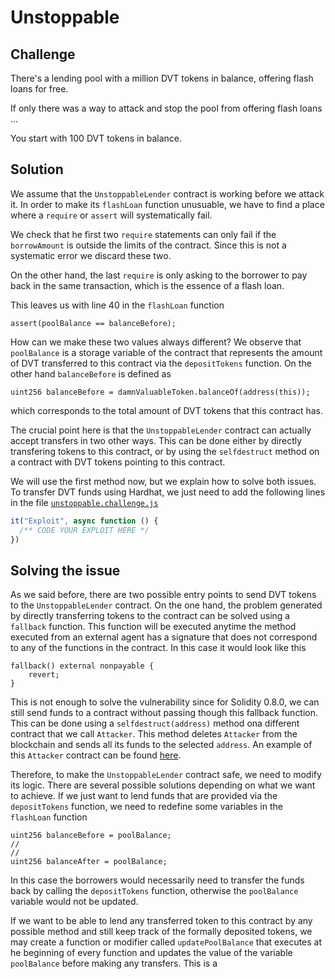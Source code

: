 # Unstoppable

## Challenge

There's a lending pool with a million DVT tokens in balance, offering flash loans for free.

If only there was a way to attack and stop the pool from offering flash loans ...

You start with 100 DVT tokens in balance.

## Solution

We assume that the `UnstoppableLender` contract is working before we attack it. In order to make its `flashLoan` function unusuable, we have to find a place where a `require` or `assert` will systematically fail.

We check that he first two `require` statements can only fail if the `borrowAmount` is outside the limits of the contract. Since this is not a systematic error we discard these two.

On the other hand, the last `require` is only asking to the borrower to pay back in the same transaction, which is the essence of a flash loan.

This leaves us with line 40 in the `flashLoan` function

```solidity
assert(poolBalance == balanceBefore);
```

How can we make these two values always different? We observe that `poolBalance` is a storage variable of the contract that represents the amount of DVT transferred to this contract via the `depositTokens` function. On the other hand `balanceBefore` is defined as

```solidity
uint256 balanceBefore = damnValuableToken.balanceOf(address(this));
```

which corresponds to the total amount of DVT tokens that this contract has.

The crucial point here is that the `UnstoppableLender` contract can actually accept transfers in two other ways. This can be done either by directly transfering tokens to this contract, or by using the `selfdestruct` method on a contract with DVT tokens pointing to this contract.

We will use the first method now, but we explain how to solve both issues. To transfer DVT funds using Hardhat, we just need to add the following lines in the file [`unstoppable.challenge.js`](../../test/unstoppable/unstoppable.challenge.js)

```javascript
it("Exploit", async function () {
  /** CODE YOUR EXPLOIT HERE */
})
```

## Solving the issue

As we said before, there are two possible entry points to send DVT tokens to the `UnstoppableLender` contract. On the one hand, the problem generated by directly transferring tokens to the contract can be solved using a `fallback` function. This function will be executed anytime the method executed from an external agent has a signature that does not correspond to any of the functions in the contract. In this case it would look like this

```solidity
fallback() external nonpayable {
    revert;
}
```

This is not enough to solve the vulnerability since for Solidity 0.8.0, we can still send funds to a contract without passing though this fallback function. This can be done using a `selfdestruct(address)` method ona different contract that we call `Attacker`. This method deletes `Attacker` from the blockchain and sends all its funds to the selected `address`. An example of this `Attacker` contract can be found [here](/Attacker.sol).

Therefore, to make the `UnstoppableLender` contract safe, we need to modify its logic. There are several possible solutions depending on what we want to achieve. If we just want to lend funds that are provided via the `depositTokens` function, we need to redefine some variables in the `flashLoan` function

```solidity
uint256 balanceBefore = poolBalance;
//
//
uint256 balanceAfter = poolBalance;

```

In this case the borrowers would necessarily need to transfer the funds back by calling the `depositTokens` function, otherwise the `poolBalance` variable would not be updated.

If we want to be able to lend any transferred token to this contract by any possible method and still keep track of the formally deposited tokens, we may create a function or modifier called `updatePoolBalance` that executes at he beginning of every function and updates the value of the variable `poolBalance` before making any transfers. This is a
